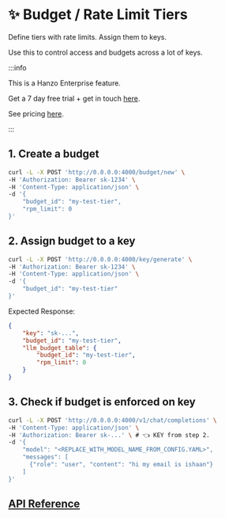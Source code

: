 # ✨ Budget / Rate Limit Tiers

Define tiers with rate limits. Assign them to keys. 

Use this to control access and budgets across a lot of keys.

:::info 

This is a Hanzo Enterprise feature.

Get a 7 day free trial + get in touch [here](https://llm.ai/#trial).

See pricing [here](https://llm.ai/#pricing).

:::


## 1. Create a budget 

```bash
curl -L -X POST 'http://0.0.0.0:4000/budget/new' \
-H 'Authorization: Bearer sk-1234' \
-H 'Content-Type: application/json' \
-d '{
    "budget_id": "my-test-tier",
    "rpm_limit": 0
}'
```

## 2. Assign budget to a key 

```bash
curl -L -X POST 'http://0.0.0.0:4000/key/generate' \
-H 'Authorization: Bearer sk-1234' \
-H 'Content-Type: application/json' \
-d '{
    "budget_id": "my-test-tier"
}'
```

Expected Response:

```json
{
    "key": "sk-...",
    "budget_id": "my-test-tier",
    "llm_budget_table": {
        "budget_id": "my-test-tier",
        "rpm_limit": 0
    }
}
```

## 3. Check if budget is enforced on key 

```bash
curl -L -X POST 'http://0.0.0.0:4000/v1/chat/completions' \
-H 'Content-Type: application/json' \
-H 'Authorization: Bearer sk-...' \ # 👈 KEY from step 2.
-d '{
    "model": "<REPLACE_WITH_MODEL_NAME_FROM_CONFIG.YAML>",
    "messages": [
      {"role": "user", "content": "hi my email is ishaan"}
    ]
}'
```


## [API Reference](https://llm-api.up.railway.app/#/budget%20management)

